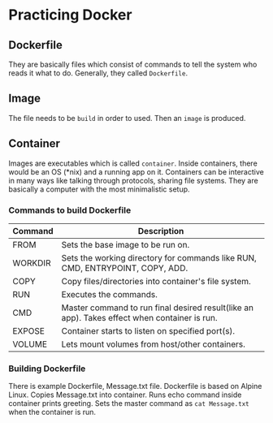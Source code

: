 # Practicing Docker

## Dockerfile

They are basically files which consist of commands to tell the system who reads it what to do. Generally, they called `Dockerfile`.

## Image

The file needs to be `build` in order to used. Then an `image` is produced.

## Container

Images are executables which is called `container`. Inside containers, there would be an OS (*nix) and a running app on it.
Containers can be interactive in many ways like talking through protocols, sharing file systems.
They are basically a computer with the most minimalistic setup.

### Commands to build Dockerfile

| Command | Description |
| ------- | ----------- |
| FROM    | Sets the base image to be run on. |
| WORKDIR | Sets the working directory for commands like RUN, CMD, ENTRYPOINT, COPY, ADD. |
| COPY    | Copy files/directories into container's file system. |
| RUN     | Executes the commands. |
| CMD     | Master command to run final desired result(like an app). Takes effect when container is run. |
| EXPOSE  | Container starts to listen on specified port(s). |
| VOLUME  | Lets mount volumes from host/other containers. |

### Building Dockerfile

There is example Dockerfile, Message.txt file.
Dockerfile is based on Alpine Linux.
Copies Message.txt into container.
Runs echo command inside container prints greeting.
Sets the master command as `cat Message.txt` when the container is run.

